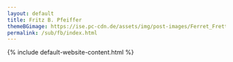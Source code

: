 ```yaml
---
layout: default
title: Fritz B. Pfeiffer
themeBGimage: https://ise.pc-cdn.de/assets/img/post-images/Ferret_Frettchen_135236077.xxl.jpg
permalink: /sub/fb/index.html
---
```

{% include default-website-content.html %}
